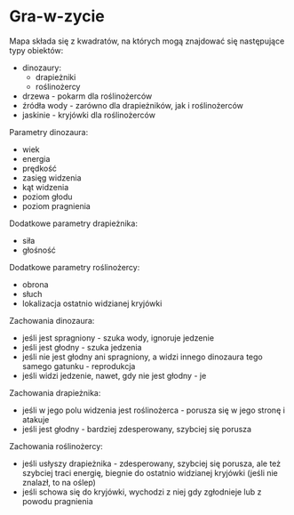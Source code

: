 # Gra-w-zycie

Mapa składa się z kwadratów, na których mogą znajdować się następujące typy obiektów:
- dinozaury:
  * drapieżniki
  * roślinożercy
- drzewa - pokarm dla roślinożerców
- źródła wody - zarówno dla drapieżników, jak i roślinożerców
- jaskinie - kryjówki dla roślinożerców

Parametry dinozaura:
- wiek
- energia
- prędkość
- zasięg widzenia
- kąt widzenia
- poziom głodu
- poziom pragnienia

Dodatkowe parametry drapieżnika:
- siła
- głośność

Dodatkowe parametry roślinożercy:
- obrona
- słuch
- lokalizacja ostatnio widzianej kryjówki


Zachowania dinozaura:
- jeśli jest spragniony - szuka wody, ignoruje jedzenie
- jeśli jest głodny - szuka jedzenia
- jeśli nie jest głodny ani spragniony, a widzi innego dinozaura tego samego gatunku - reprodukcja
- jeśli widzi jedzenie, nawet, gdy nie jest głodny - je

Zachowania drapieżnika:
- jeśli w jego polu widzenia jest roślinożerca - porusza się w jego stronę i atakuje
- jeśli jest głodny - bardziej zdesperowany, szybciej się porusza

Zachowania roślinożercy:
- jeśli usłyszy drapieżnika - zdesperowany, szybciej się porusza, ale też szybciej traci energię, biegnie do ostatnio widzianej kryjówki (jeśli nie znalazł, to na oślep)
- jeśli schowa się do kryjówki, wychodzi z niej gdy zgłodnieje lub z powodu pragnienia
